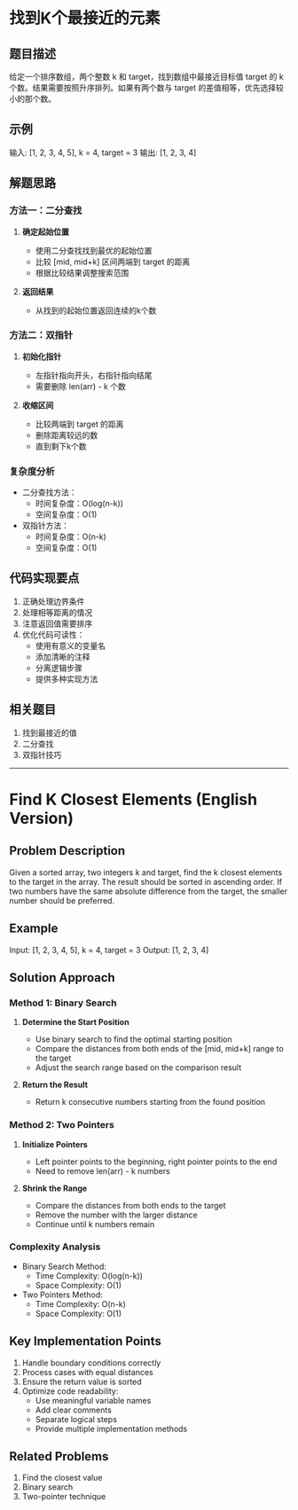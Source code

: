 # 找到K个最接近的元素

## 题目描述
给定一个排序数组，两个整数 k 和 target，找到数组中最接近目标值 target 的 k 个数。结果需要按照升序排列。如果有两个数与 target 的差值相等，优先选择较小的那个数。

## 示例
输入: [1, 2, 3, 4, 5], k = 4, target = 3
输出: [1, 2, 3, 4]

## 解题思路

### 方法一：二分查找
1. **确定起始位置**
   - 使用二分查找找到最优的起始位置
   - 比较 [mid, mid+k] 区间两端到 target 的距离
   - 根据比较结果调整搜索范围

2. **返回结果**
   - 从找到的起始位置返回连续的k个数

### 方法二：双指针
1. **初始化指针**
   - 左指针指向开头，右指针指向结尾
   - 需要删除 len(arr) - k 个数

2. **收缩区间**
   - 比较两端到 target 的距离
   - 删除距离较远的数
   - 直到剩下k个数

### 复杂度分析
- 二分查找方法：
  - 时间复杂度：O(log(n-k))
  - 空间复杂度：O(1)
- 双指针方法：
  - 时间复杂度：O(n-k)
  - 空间复杂度：O(1)

## 代码实现要点
1. 正确处理边界条件
2. 处理相等距离的情况
3. 注意返回值需要排序
4. 优化代码可读性：
   - 使用有意义的变量名
   - 添加清晰的注释
   - 分离逻辑步骤
   - 提供多种实现方法

## 相关题目
1. 找到最接近的值
2. 二分查找
3. 双指针技巧 

---

# Find K Closest Elements (English Version)

## Problem Description
Given a sorted array, two integers k and target, find the k closest elements to the target in the array. The result should be sorted in ascending order. If two numbers have the same absolute difference from the target, the smaller number should be preferred.

## Example
Input: [1, 2, 3, 4, 5], k = 4, target = 3
Output: [1, 2, 3, 4]

## Solution Approach

### Method 1: Binary Search
1. **Determine the Start Position**
   - Use binary search to find the optimal starting position
   - Compare the distances from both ends of the [mid, mid+k] range to the target
   - Adjust the search range based on the comparison result

2. **Return the Result**
   - Return k consecutive numbers starting from the found position

### Method 2: Two Pointers
1. **Initialize Pointers**
   - Left pointer points to the beginning, right pointer points to the end
   - Need to remove len(arr) - k numbers

2. **Shrink the Range**
   - Compare the distances from both ends to the target
   - Remove the number with the larger distance
   - Continue until k numbers remain

### Complexity Analysis
- Binary Search Method:
  - Time Complexity: O(log(n-k))
  - Space Complexity: O(1)
- Two Pointers Method:
  - Time Complexity: O(n-k)
  - Space Complexity: O(1)

## Key Implementation Points
1. Handle boundary conditions correctly
2. Process cases with equal distances
3. Ensure the return value is sorted
4. Optimize code readability:
   - Use meaningful variable names
   - Add clear comments
   - Separate logical steps
   - Provide multiple implementation methods

## Related Problems
1. Find the closest value
2. Binary search
3. Two-pointer technique 